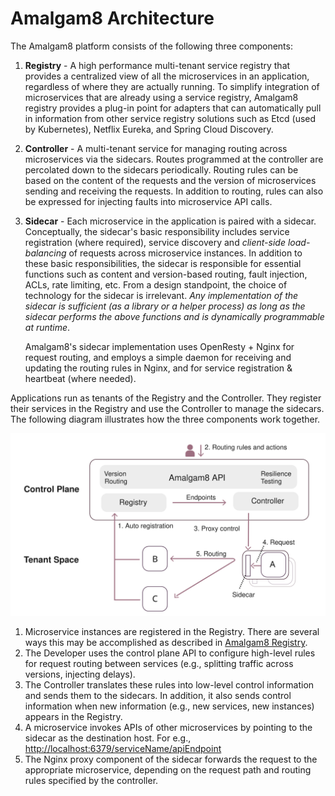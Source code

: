 # Amalgam8 Architecture

The Amalgam8 platform consists of the following three components:

1. **Registry** - A high performance multi-tenant service registry that
   provides a centralized view of all the microservices in an application,
   regardless of where they are actually running. To simplify integration
   of microservices that are already using a service registry, Amalgam8
   registry provides a plug-in point for adapters that can automatically
   pull in information from
   other service registry solutions such as Etcd (used by Kubernetes),
   Netflix Eureka, and Spring Cloud Discovery.

2. **Controller** - A multi-tenant service for managing routing across
   microservices via the sidecars. Routes programmed at the controller are
   percolated down to the sidecars periodically. Routing rules can be based
   on the content of the requests and the version of microservices sending
   and receiving the requests. In addition to routing, rules can also be
   expressed for injecting faults into microservice API calls.

3. **Sidecar** - Each microservice in the application is paired with a
   sidecar. Conceptually, the sidecar's basic responsibility includes
   service registration (where required), service discovery and
   *client-side load-balancing* of requests across microservice
   instances. In addition to these basic responsibilities, the sidecar is
   responsible for essential functions such as content and version-based
   routing, fault injection, ACLs, rate limiting, etc. From a design
   standpoint, the choice of technology for the sidecar is irrelevant. *Any
   implementation of the sidecar is sufficient (as a library or a helper
   process) as long as the sidecar performs the above functions and is
   dynamically programmable at runtime*.
   
   Amalgam8's sidecar implementation uses OpenResty + Nginx for request
   routing, and employs a simple daemon for receiving and updating the routing
   rules in Nginx, and for service registration & heartbeat (where needed).

Applications run as tenants of the Registry and the Controller. They
register their services in the Registry and use the Controller to manage
the sidecars. The following diagram illustrates how the three components
work together.

![how it works](figures/how-amalgam8-works.svg)

1. Microservice instances are registered in the Registry. There are several
   ways this may be accomplished as described in
   [Amalgam8 Registry](#service-registration).
2. The Developer uses the control plane API to configure high-level rules
   for request routing between services (e.g., splitting traffic across
   versions, injecting delays).
3. The Controller translates these rules into low-level control information
   and sends them to the sidecars. In addition, it also sends control
   information when new information (e.g., new services, new instances)
   appears in the Registry.
4. A microservice invokes APIs of other microservices by pointing to the
   sidecar as the destination host. For e.g., [http://localhost:6379/serviceName/apiEndpoint]()
5. The Nginx proxy component of the sidecar forwards the request to the
   appropriate microservice, depending on the request path and routing
   rules specified by the controller.
